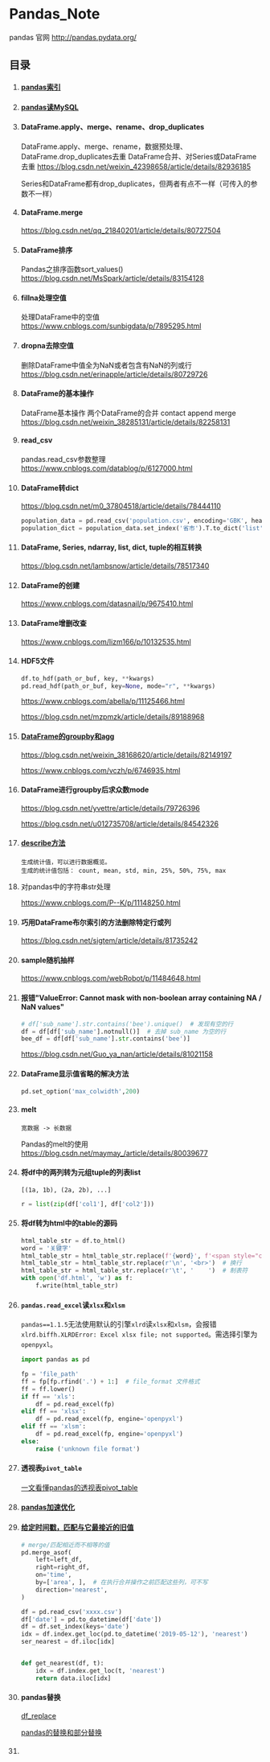 # Pandas_Note

pandas 官网  http://pandas.pydata.org/

## 目录

1. #### [pandas索引](https://github.com/MrCat9/Pandas_Note/blob/master/pandas_loc.py)

2. #### [pandas读MySQL](https://github.com/MrCat9/Pandas_Note/blob/master/pandas_use_mysql.py)

3. #### DataFrame.apply、merge、rename、drop_duplicates

   DataFrame.apply、merge、rename，数据预处理、DataFrame.drop_duplicates去重    DataFrame合并、对Series或DataFrame去重  https://blog.csdn.net/weixin_42398658/article/details/82936185

   Series和DataFrame都有drop_duplicates，但两者有点不一样（可传入的参数不一样）

4. #### DataFrame.merge

   https://blog.csdn.net/qq_21840201/article/details/80727504

5. #### DataFrame排序

   Pandas之排序函数sort_values()  https://blog.csdn.net/MsSpark/article/details/83154128

6. #### fillna处理空值

   处理DataFrame中的空值  https://www.cnblogs.com/sunbigdata/p/7895295.html

7. #### dropna去除空值

   删除DataFrame中值全为NaN或者包含有NaN的列或行  https://blog.csdn.net/erinapple/article/details/80729726

8. #### DataFrame的基本操作

   DataFrame基本操作  两个DataFrame的合并  contact  append  merge  https://blog.csdn.net/weixin_38285131/article/details/82258131

9. #### read_csv

   pandas.read_csv参数整理  https://www.cnblogs.com/datablog/p/6127000.html

10. #### DataFrame转dict

    https://blog.csdn.net/m0_37804518/article/details/78444110

    ```python
    population_data = pd.read_csv('population.csv', encoding='GBK', header=None, names=['省市', '人口数'])  # DataFrame
    population_dict = population_data.set_index('省市').T.to_dict('list')  # dict  # set_index() 设置索引
    ```

11. #### DataFrame, Series, ndarray, list, dict, tuple的相互转换

    https://blog.csdn.net/lambsnow/article/details/78517340

12. #### DataFrame的创建

    https://www.cnblogs.com/datasnail/p/9675410.html

13. #### DataFrame增删改查

    https://www.cnblogs.com/lizm166/p/10132535.html

14. #### HDF5文件

    ```python
    df.to_hdf(path_or_buf, key, **kwargs)
    pd.read_hdf(path_or_buf, key=None, mode="r", **kwargs)
    ```

    https://www.cnblogs.com/abella/p/11125466.html

    https://blog.csdn.net/mzpmzk/article/details/89188968

15. #### [DataFrame的groupby和agg](https://github.com/MrCat9/Pandas_Note/blob/master/df_groupby_agg.py)

    https://blog.csdn.net/weixin_38168620/article/details/82149197

    https://www.cnblogs.com/vczh/p/6746935.html

16. #### DataFrame进行groupby后求众数mode

    https://blog.csdn.net/yvettre/article/details/79726396

    https://blog.csdn.net/u012735708/article/details/84542326

17. #### [describe方法](https://github.com/MrCat9/Pandas_Note/blob/master/pandas_describe.py)

    ```
    生成统计值，可以进行数据概览。
    生成的统计值包括： count, mean, std, min, 25%, 50%, 75%, max
    ```

18. 对pandas中的字符串str处理

    https://www.cnblogs.com/P--K/p/11148250.html

19. #### 巧用DataFrame布尔索引的方法删除特定行或列

    https://blog.csdn.net/sigtem/article/details/81735242

20. #### sample随机抽样

    https://www.cnblogs.com/webRobot/p/11484648.html

21. #### 报错"ValueError: Cannot mask with non-boolean array containing NA / NaN values"

    ```python
    # df['sub_name'].str.contains('bee').unique()  # 发现有空的行
    df = df[df['sub_name'].notnull()]  # 去掉 sub_name 为空的行
    bee_df = df[df['sub_name'].str.contains('bee')]
    ```

    https://blog.csdn.net/Guo_ya_nan/article/details/81021158

22. #### DataFrame显示值省略的解决方法

    ```python
    pd.set_option('max_colwidth',200)
    ```

23. #### melt

    ```
    宽数据 -> 长数据
    ```

    Pandas的melt的使用 https://blog.csdn.net/maymay_/article/details/80039677

24. #### 将df中的两列转为元组tuple的列表list

    `[(1a, 1b), (2a, 2b), ...]`

    ```python
    r = list(zip(df['col1'], df['col2']))
    ```

25. #### 将df转为html中的table的源码

    ```python
    html_table_str = df.to_html()
    word = '关键字'
    html_table_str = html_table_str.replace(f'{word}', f'<span style="color: red">{word}</span>')  # 关键字加红
    html_table_str = html_table_str.replace(r'\n', '<br>')  # 换行
    html_table_str = html_table_str.replace(r'\t', '    ')  # 制表符
    with open('df.html', 'w') as f:
        f.write(html_table_str)
    ```

26. #### `pandas.read_excel`读`xlsx`和`xlsm`

    `pandas==1.1.5`无法使用默认的引擎`xlrd`读`xlsx`和`xlsm`，会报错`xlrd.biffh.XLRDError: Excel xlsx file; not supported`。需选择引擎为`openpyxl`。

    ```python
    import pandas as pd
    
    fp = 'file_path'
    ff = fp[fp.rfind('.') + 1:]  # file_format 文件格式
    ff = ff.lower()
    if ff == 'xls':
    	df = pd.read_excel(fp)
    elif ff == 'xlsx':
    	df = pd.read_excel(fp, engine='openpyxl')
    elif ff == 'xlsm':
    	df = pd.read_excel(fp, engine='openpyxl')
    else:
    	raise ('unknown file format')
    ```

27. #### 透视表`pivot_table`

    [一文看懂pandas的透视表pivot_table](https://www.cnblogs.com/Yanjy-OnlyOne/p/11195621.html)

28. #### [pandas加速优化](https://github.com/MrCat9/Pandas_Note/blob/master/pandas_acc.ipynb)

29. #### [给定时间戳，匹配与它最接近的旧值](https://blog.csdn.net/domodo2012/article/details/111573679)

    ```python
    # merge/匹配相近而不相等的值
    pd.merge_asof(
        left=left_df, 
        right=right_df,
        on='time',
        by=['area', ],  # 在执行合并操作之前匹配这些列，可不写
        direction='nearest',
    )
    ```

    ```python
    df = pd.read_csv('xxxx.csv')
    df['date'] = pd.to_datetime(df['date'])
    df = df.set_index(keys='date')
    idx = df.index.get_loc(pd.to_datetime('2019-05-12'), 'nearest')
    ser_nearest = df.iloc[idx]
    
    
    def get_nearest(df, t):
        idx = df.index.get_loc(t, 'nearest')
        return data.iloc[idx]
    ```

30. #### pandas替换

    [df_replace](https://github.com/MrCat9/Pandas_Note/blob/master/df_replace/df_replace.ipynb)

    [pandas的替换和部分替换](https://blog.csdn.net/wblylh/article/details/113574129)

31. #### 